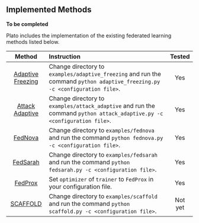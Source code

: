 ## Implemented Methods

**To be completed**

Plato includes the implementation of the existing federated learning methods listed below.

|  Method  | Instruction | Tested  |
| :------: | :---------- | :-----: |
|[Adaptive Freezing](https://henryhxu.github.io/share/chen-icdcs21.pdf) | Change directory to `examples/adaptive_freezing` and run the command `python adaptive_freezing.py -c <configuration file>`. | Yes |
|[Attack Adaptive](https://arxiv.org/pdf/2102.05257.pdf)| Change directory to `examples/attack_adaptive` and run the command `python attack_adaptive.py -c <configuration file>`. | Yes |
|[FedNova](https://proceedings.neurips.cc/paper/2020/hash/564127c03caab942e503ee6f810f54fd-Abstract.html) | Change directory to `examples/fednova` and run the command `python fednova.py -c <configuration file>`.| Yes |
|[FedSarah](https://arxiv.org/pdf/1703.00102.pdf)                             | Change directory to `examples/fedsarah` and run the command `python fedsarah.py -c <configuration file>`.| Yes|
|[FedProx](https://arxiv.org/pdf/1812.06127.pdf)                              | Set `optimizer` of `trainer` to `FedProx` in your configuration file.| Yes |
|[SCAFFOLD](https://arxiv.org/pdf/1910.06378.pdf)                             | Change directory to `examples/scaffold` and run the command `python scaffold.py -c <configuration file>`. | Not yet |

